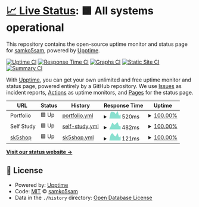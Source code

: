 # [📈 Live Status](https://samko5sam.github.io/status): <!--live status--> **🟩 All systems operational**

This repository contains the open-source uptime monitor and status page for [samko5sam](https://samko5sam.github.io/), powered by [Upptime](https://github.com/upptime/upptime).

[![Uptime CI](https://github.com/samko5sam/status/workflows/Uptime%20CI/badge.svg)](https://github.com/samko5sam/status/actions?query=workflow%3A%22Uptime+CI%22)
[![Response Time CI](https://github.com/samko5sam/status/workflows/Response%20Time%20CI/badge.svg)](https://github.com/samko5sam/status/actions?query=workflow%3A%22Response+Time+CI%22)
[![Graphs CI](https://github.com/samko5sam/status/workflows/Graphs%20CI/badge.svg)](https://github.com/samko5sam/status/actions?query=workflow%3A%22Graphs+CI%22)
[![Static Site CI](https://github.com/samko5sam/status/workflows/Static%20Site%20CI/badge.svg)](https://github.com/samko5sam/status/actions?query=workflow%3A%22Static+Site+CI%22)
[![Summary CI](https://github.com/samko5sam/status/workflows/Summary%20CI/badge.svg)](https://github.com/samko5sam/status/actions?query=workflow%3A%22Summary+CI%22)

With [Upptime](https://upptime.js.org), you can get your own unlimited and free uptime monitor and status page, powered entirely by a GitHub repository. We use [Issues](https://github.com/hcsc-25th/upptime/issues) as incident reports, [Actions](https://github.com/hcsc-25th/upptime/actions) as uptime monitors, and [Pages](https://hcsc-25th.github.io/upptime) for the status page.

<!--start: status pages-->
<!-- This summary is generated by Upptime (https://github.com/upptime/upptime) -->
<!-- Do not edit this manually, your changes will be overwritten -->
<!-- prettier-ignore -->
| URL | Status | History | Response Time | Uptime |
| --- | ------ | ------- | ------------- | ------ |
| <img alt="" src="https://icons.duckduckgo.com/ip3/null.ico" height="13"> Portfolio | 🟩 Up | [portfolio.yml](https://github.com/samko5sam/status/commits/HEAD/history/portfolio.yml) | <details><summary><img alt="Response time graph" src="./graphs/portfolio/response-time-week.png" height="20"> 520ms</summary><br><a href="https://samko5sam.github.io/status/history/portfolio"><img alt="Response time 663" src="https://img.shields.io/endpoint?url=https%3A%2F%2Fraw.githubusercontent.com%2Fsamko5sam%2Fstatus%2FHEAD%2Fapi%2Fportfolio%2Fresponse-time.json"></a><br><a href="https://samko5sam.github.io/status/history/portfolio"><img alt="24-hour response time 456" src="https://img.shields.io/endpoint?url=https%3A%2F%2Fraw.githubusercontent.com%2Fsamko5sam%2Fstatus%2FHEAD%2Fapi%2Fportfolio%2Fresponse-time-day.json"></a><br><a href="https://samko5sam.github.io/status/history/portfolio"><img alt="7-day response time 520" src="https://img.shields.io/endpoint?url=https%3A%2F%2Fraw.githubusercontent.com%2Fsamko5sam%2Fstatus%2FHEAD%2Fapi%2Fportfolio%2Fresponse-time-week.json"></a><br><a href="https://samko5sam.github.io/status/history/portfolio"><img alt="30-day response time 560" src="https://img.shields.io/endpoint?url=https%3A%2F%2Fraw.githubusercontent.com%2Fsamko5sam%2Fstatus%2FHEAD%2Fapi%2Fportfolio%2Fresponse-time-month.json"></a><br><a href="https://samko5sam.github.io/status/history/portfolio"><img alt="1-year response time 637" src="https://img.shields.io/endpoint?url=https%3A%2F%2Fraw.githubusercontent.com%2Fsamko5sam%2Fstatus%2FHEAD%2Fapi%2Fportfolio%2Fresponse-time-year.json"></a></details> | <details><summary><a href="https://samko5sam.github.io/status/history/portfolio">100.00%</a></summary><a href="https://samko5sam.github.io/status/history/portfolio"><img alt="All-time uptime 99.73%" src="https://img.shields.io/endpoint?url=https%3A%2F%2Fraw.githubusercontent.com%2Fsamko5sam%2Fstatus%2FHEAD%2Fapi%2Fportfolio%2Fuptime.json"></a><br><a href="https://samko5sam.github.io/status/history/portfolio"><img alt="24-hour uptime 100.00%" src="https://img.shields.io/endpoint?url=https%3A%2F%2Fraw.githubusercontent.com%2Fsamko5sam%2Fstatus%2FHEAD%2Fapi%2Fportfolio%2Fuptime-day.json"></a><br><a href="https://samko5sam.github.io/status/history/portfolio"><img alt="7-day uptime 100.00%" src="https://img.shields.io/endpoint?url=https%3A%2F%2Fraw.githubusercontent.com%2Fsamko5sam%2Fstatus%2FHEAD%2Fapi%2Fportfolio%2Fuptime-week.json"></a><br><a href="https://samko5sam.github.io/status/history/portfolio"><img alt="30-day uptime 100.00%" src="https://img.shields.io/endpoint?url=https%3A%2F%2Fraw.githubusercontent.com%2Fsamko5sam%2Fstatus%2FHEAD%2Fapi%2Fportfolio%2Fuptime-month.json"></a><br><a href="https://samko5sam.github.io/status/history/portfolio"><img alt="1-year uptime 99.63%" src="https://img.shields.io/endpoint?url=https%3A%2F%2Fraw.githubusercontent.com%2Fsamko5sam%2Fstatus%2FHEAD%2Fapi%2Fportfolio%2Fuptime-year.json"></a></details>
| <img alt="" src="https://icons.duckduckgo.com/ip3/null.ico" height="13"> Self Study | 🟩 Up | [self-study.yml](https://github.com/samko5sam/status/commits/HEAD/history/self-study.yml) | <details><summary><img alt="Response time graph" src="./graphs/self-study/response-time-week.png" height="20"> 482ms</summary><br><a href="https://samko5sam.github.io/status/history/self-study"><img alt="Response time 541" src="https://img.shields.io/endpoint?url=https%3A%2F%2Fraw.githubusercontent.com%2Fsamko5sam%2Fstatus%2FHEAD%2Fapi%2Fself-study%2Fresponse-time.json"></a><br><a href="https://samko5sam.github.io/status/history/self-study"><img alt="24-hour response time 529" src="https://img.shields.io/endpoint?url=https%3A%2F%2Fraw.githubusercontent.com%2Fsamko5sam%2Fstatus%2FHEAD%2Fapi%2Fself-study%2Fresponse-time-day.json"></a><br><a href="https://samko5sam.github.io/status/history/self-study"><img alt="7-day response time 482" src="https://img.shields.io/endpoint?url=https%3A%2F%2Fraw.githubusercontent.com%2Fsamko5sam%2Fstatus%2FHEAD%2Fapi%2Fself-study%2Fresponse-time-week.json"></a><br><a href="https://samko5sam.github.io/status/history/self-study"><img alt="30-day response time 552" src="https://img.shields.io/endpoint?url=https%3A%2F%2Fraw.githubusercontent.com%2Fsamko5sam%2Fstatus%2FHEAD%2Fapi%2Fself-study%2Fresponse-time-month.json"></a><br><a href="https://samko5sam.github.io/status/history/self-study"><img alt="1-year response time 549" src="https://img.shields.io/endpoint?url=https%3A%2F%2Fraw.githubusercontent.com%2Fsamko5sam%2Fstatus%2FHEAD%2Fapi%2Fself-study%2Fresponse-time-year.json"></a></details> | <details><summary><a href="https://samko5sam.github.io/status/history/self-study">100.00%</a></summary><a href="https://samko5sam.github.io/status/history/self-study"><img alt="All-time uptime 99.74%" src="https://img.shields.io/endpoint?url=https%3A%2F%2Fraw.githubusercontent.com%2Fsamko5sam%2Fstatus%2FHEAD%2Fapi%2Fself-study%2Fuptime.json"></a><br><a href="https://samko5sam.github.io/status/history/self-study"><img alt="24-hour uptime 100.00%" src="https://img.shields.io/endpoint?url=https%3A%2F%2Fraw.githubusercontent.com%2Fsamko5sam%2Fstatus%2FHEAD%2Fapi%2Fself-study%2Fuptime-day.json"></a><br><a href="https://samko5sam.github.io/status/history/self-study"><img alt="7-day uptime 100.00%" src="https://img.shields.io/endpoint?url=https%3A%2F%2Fraw.githubusercontent.com%2Fsamko5sam%2Fstatus%2FHEAD%2Fapi%2Fself-study%2Fuptime-week.json"></a><br><a href="https://samko5sam.github.io/status/history/self-study"><img alt="30-day uptime 100.00%" src="https://img.shields.io/endpoint?url=https%3A%2F%2Fraw.githubusercontent.com%2Fsamko5sam%2Fstatus%2FHEAD%2Fapi%2Fself-study%2Fuptime-month.json"></a><br><a href="https://samko5sam.github.io/status/history/self-study"><img alt="1-year uptime 99.63%" src="https://img.shields.io/endpoint?url=https%3A%2F%2Fraw.githubusercontent.com%2Fsamko5sam%2Fstatus%2FHEAD%2Fapi%2Fself-study%2Fuptime-year.json"></a></details>
| <img alt="" src="https://icons.duckduckgo.com/ip3/sk5shop.web.app.ico" height="13"> [sk5shop](https://sk5shop.web.app) | 🟩 Up | [sk5shop.yml](https://github.com/samko5sam/status/commits/HEAD/history/sk5shop.yml) | <details><summary><img alt="Response time graph" src="./graphs/sk5shop/response-time-week.png" height="20"> 121ms</summary><br><a href="https://samko5sam.github.io/status/history/sk5shop"><img alt="Response time 107" src="https://img.shields.io/endpoint?url=https%3A%2F%2Fraw.githubusercontent.com%2Fsamko5sam%2Fstatus%2FHEAD%2Fapi%2Fsk5shop%2Fresponse-time.json"></a><br><a href="https://samko5sam.github.io/status/history/sk5shop"><img alt="24-hour response time 109" src="https://img.shields.io/endpoint?url=https%3A%2F%2Fraw.githubusercontent.com%2Fsamko5sam%2Fstatus%2FHEAD%2Fapi%2Fsk5shop%2Fresponse-time-day.json"></a><br><a href="https://samko5sam.github.io/status/history/sk5shop"><img alt="7-day response time 121" src="https://img.shields.io/endpoint?url=https%3A%2F%2Fraw.githubusercontent.com%2Fsamko5sam%2Fstatus%2FHEAD%2Fapi%2Fsk5shop%2Fresponse-time-week.json"></a><br><a href="https://samko5sam.github.io/status/history/sk5shop"><img alt="30-day response time 108" src="https://img.shields.io/endpoint?url=https%3A%2F%2Fraw.githubusercontent.com%2Fsamko5sam%2Fstatus%2FHEAD%2Fapi%2Fsk5shop%2Fresponse-time-month.json"></a><br><a href="https://samko5sam.github.io/status/history/sk5shop"><img alt="1-year response time 107" src="https://img.shields.io/endpoint?url=https%3A%2F%2Fraw.githubusercontent.com%2Fsamko5sam%2Fstatus%2FHEAD%2Fapi%2Fsk5shop%2Fresponse-time-year.json"></a></details> | <details><summary><a href="https://samko5sam.github.io/status/history/sk5shop">100.00%</a></summary><a href="https://samko5sam.github.io/status/history/sk5shop"><img alt="All-time uptime 100.00%" src="https://img.shields.io/endpoint?url=https%3A%2F%2Fraw.githubusercontent.com%2Fsamko5sam%2Fstatus%2FHEAD%2Fapi%2Fsk5shop%2Fuptime.json"></a><br><a href="https://samko5sam.github.io/status/history/sk5shop"><img alt="24-hour uptime 100.00%" src="https://img.shields.io/endpoint?url=https%3A%2F%2Fraw.githubusercontent.com%2Fsamko5sam%2Fstatus%2FHEAD%2Fapi%2Fsk5shop%2Fuptime-day.json"></a><br><a href="https://samko5sam.github.io/status/history/sk5shop"><img alt="7-day uptime 100.00%" src="https://img.shields.io/endpoint?url=https%3A%2F%2Fraw.githubusercontent.com%2Fsamko5sam%2Fstatus%2FHEAD%2Fapi%2Fsk5shop%2Fuptime-week.json"></a><br><a href="https://samko5sam.github.io/status/history/sk5shop"><img alt="30-day uptime 100.00%" src="https://img.shields.io/endpoint?url=https%3A%2F%2Fraw.githubusercontent.com%2Fsamko5sam%2Fstatus%2FHEAD%2Fapi%2Fsk5shop%2Fuptime-month.json"></a><br><a href="https://samko5sam.github.io/status/history/sk5shop"><img alt="1-year uptime 100.00%" src="https://img.shields.io/endpoint?url=https%3A%2F%2Fraw.githubusercontent.com%2Fsamko5sam%2Fstatus%2FHEAD%2Fapi%2Fsk5shop%2Fuptime-year.json"></a></details>

<!--end: status pages-->

[**Visit our status website →**](https://samko5sam.github.io/status)

## 📄 License

- Powered by: [Upptime](https://github.com/upptime/upptime)
- Code: [MIT](./LICENSE) © [samko5sam](https://samko5sam.github.io/)
- Data in the `./history` directory: [Open Database License](https://opendatacommons.org/licenses/odbl/1-0/)
